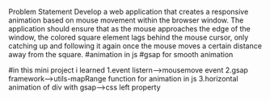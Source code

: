 
Problem Statement
Develop a web application that creates a responsive animation based on mouse movement within the browser window. 
The application should ensure that as the mouse approaches the edge of the window, 
the colored square element lags behind the mouse cursor, only catching up and following it again once the mouse moves a certain distance away from the square.
#animation in js 
#gsap for smooth animation

#in this mini project i learned 
1.event listern-->mousemove event
2.gsap framework-->utils-mapRange function for animation in js
3.horizontal animation of div with gsap-->css left property  
